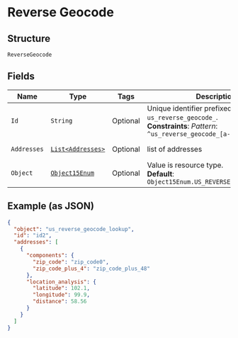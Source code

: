 
# Reverse Geocode

## Structure

`ReverseGeocode`

## Fields

| Name | Type | Tags | Description | Getter | Setter |
|  --- | --- | --- | --- | --- | --- |
| `Id` | `String` | Optional | Unique identifier prefixed with `us_reverse_geocode_`.<br>**Constraints**: *Pattern*: `^us_reverse_geocode_[a-zA-Z0-9_]+$` | String getId() | setId(String id) |
| `Addresses` | [`List<Addresses>`](../../doc/models/addresses.md) | Optional | list of addresses | List<Addresses> getAddresses() | setAddresses(List<Addresses> addresses) |
| `Object` | [`Object15Enum`](../../doc/models/object-15-enum.md) | Optional | Value is resource type.<br>**Default**: `Object15Enum.US_REVERSE_GEOCODE_LOOKUP` | Object15Enum getObject() | setObject(Object15Enum object) |

## Example (as JSON)

```json
{
  "object": "us_reverse_geocode_lookup",
  "id": "id2",
  "addresses": [
    {
      "components": {
        "zip_code": "zip_code0",
        "zip_code_plus_4": "zip_code_plus_48"
      },
      "location_analysis": {
        "latitude": 102.1,
        "longitude": 99.9,
        "distance": 58.56
      }
    }
  ]
}
```

